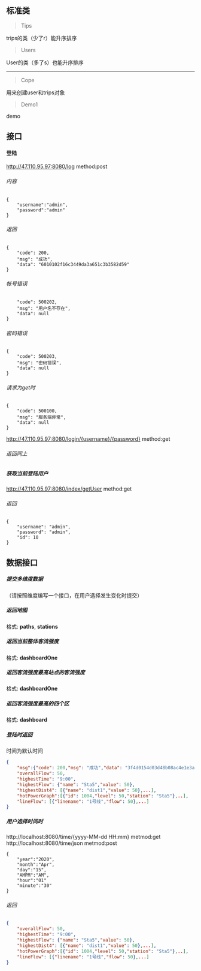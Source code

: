 ## 标准类
> Tips

trips的类（少了r）能升序排序

> Users

User的类（多了s）也能升序排序

---

> Cope

用来创建user和trips对象

> Demo1

demo

## 接口

#### 登陆

http://47.110.95.97:8080/log         method:post   
###### 内容
```
{  
    "username":"admin",  
    "password":"admin"  
}
```
###### 返回 
```
{
    "code": 200,
    "msg": "成功",
    "data": "6010102f16c3449da3a651c3b3582d59"
}
```
###### 帐号错误
```{
    "code": 500202,
    "msg": "用户名不存在",
    "data": null
}
```
###### 密码错误
```
{
    "code": 500203,
    "msg": "密码错误",
    "data": null
}
```
###### 请求为get时
```
{
    "code": 500100,
    "msg": "服务端异常",
    "data": null
}
```

http://47.110.95.97:8080/login/{username}/{password} method:get

###### 返回同上
##### 获取当前登陆用户
http://47.110.95.97:8080/index/getUser method:get
###### 返回
```
{
    "username": "admin",
    "password": "admin",
    "id": 10
}
```
## 数据接口
##### 提交多维度数据
（请按照维度编写一个接口，在用户选择发生变化时提交）

##### 返回地图
格式: **paths**, **stations**

##### 返回当前整体客流强度
格式: **dashboardOne**

##### 返回客流强度最高站点的客流强度
格式: **dashboardOne**

##### 返回客流强度最高的四个区
格式: **dashboard**

##### 登陆时返回
时间为默认时间
```json
{
    "msg":{"code": 200,"msg": "成功","data": "3f4d0154d03d48b08ac4e1e3a68f3b50"},
    "overallFlow": 50,
    "highestTime": "9:00",
    "highestFlow": {"name": "Sta5","value": 50},
    "highestDist4": [{"name": "dist1","value": 50},...],
    "hotPowerGraph":[{"id": 1004,"level": 50,"station": "Sta5"},..],
    "lineFlow": [{"linename": "1号线","flow": 50},...]
}

```
##### 用户选择时间时

http://localhost:8080/time/{yyyy-MM-dd HH:mm} metmod:get
http://localhost:8080/time/json metmod:post
```
{
    "year":"2020",
    "month":"Apr",
    "day":"15",
    "AMPM":"AM",
    "hour":"01"
    "minute":"30"
}
```
###### 返回
```json
{
    "overallFlow": 50,
    "highestTime": "9:00",
    "highestFlow": {"name": "Sta5","value": 50},
    "highestDist4": [{"name": "dist1","value": 50},...],
    "hotPowerGraph":[{"id": 1004,"level": 50,"station": "Sta5"},..],
    "lineFlow": [{"linename": "1号线","flow": 50},...]
}
```

